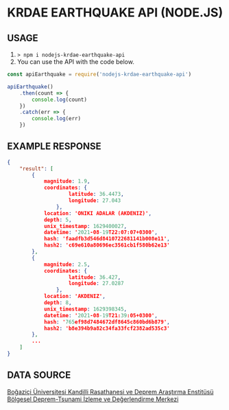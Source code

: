 # KRDAE EARTHQUAKE API (NODE.JS)

## USAGE
1. `> npm i nodejs-krdae-earthquake-api`
2. You can use the API with the code below.
```javascript
const apiEarthquake = require('nodejs-krdae-earthquake-api')

apiEarthquake()
    .then(count => {
        console.log(count)
    })
    .catch(err => {
        console.log(err)
    })
```

## EXAMPLE RESPONSE
```json
{
    "result": [
        {
            magnitude: 1.9,
            coordinates: { 
                    latitude: 36.4473, 
                    longitude: 27.043 
                },
            location: 'ONIKI ADALAR (AKDENIZ)',
            depth: 5,
            unix_timestamp: 1629400027,
            datetime: '2021-08-19T22:07:07+0300',
            hash: 'faadfb3d546d8410722681141b008e11',
            hash2: 'c69e610a80696ec3561cb1f580b62e13'
        },
        {
            magnitude: 2.5,
            coordinates: { 
                    latitude: 36.427, 
                    longitude: 27.0287
                },
            location: 'AKDENIZ',
            depth: 8,
            unix_timestamp: 1629398345,
            datetime: '2021-08-19T21:39:05+0300',
            hash: '765ef98d7484672df8645c860bd6b879',
            hash2: 'b8e394b9a82c34fa33fcf2382ad535c3'
        },
        ...
    ]
}
```

## DATA SOURCE
[Boğaziçi Üniversitesi Kandilli Rasathanesi ve Deprem Araştırma Enstitüsü Bölgesel Deprem-Tsunami İzleme ve Değerlendirme Merkezi](http://www.koeri.boun.edu.tr/)
